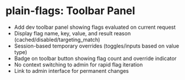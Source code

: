 # plain-flags: Toolbar Panel

- Add dev toolbar panel showing flags evaluated on current request
- Display flag name, key, value, and result reason (cached/disabled/targeting_match)
- Session-based temporary overrides (toggles/inputs based on value type)
- Badge on toolbar button showing flag count and override indicator
- No context switching to admin for rapid flag iteration
- Link to admin interface for permanent changes
